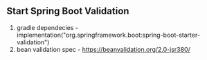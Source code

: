 ## Start Spring Boot Validation
1. gradle dependecies - implementation("org.springframework.boot:spring-boot-starter-validation")
2. bean validation spec - https://beanvalidation.org/2.0-jsr380/
